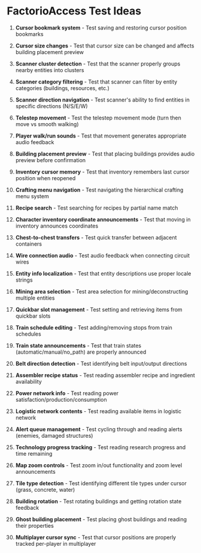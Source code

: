 # FactorioAccess Test Ideas

1. **Cursor bookmark system** - Test saving and restoring cursor position bookmarks

2. **Cursor size changes** - Test that cursor size can be changed and affects building placement preview

3. **Scanner cluster detection** - Test that the scanner properly groups nearby entities into clusters

4. **Scanner category filtering** - Test that scanner can filter by entity categories (buildings, resources, etc.)

5. **Scanner direction navigation** - Test scanner's ability to find entities in specific directions (N/S/E/W)

6. **Telestep movement** - Test the telestep movement mode (turn then move vs smooth walking)

7. **Player walk/run sounds** - Test that movement generates appropriate audio feedback

8. **Building placement preview** - Test that placing buildings provides audio preview before confirmation

9. **Inventory cursor memory** - Test that inventory remembers last cursor position when reopened

10. **Crafting menu navigation** - Test navigating the hierarchical crafting menu system

11. **Recipe search** - Test searching for recipes by partial name match

12. **Character inventory coordinate announcements** - Test that moving in inventory announces coordinates

13. **Chest-to-chest transfers** - Test quick transfer between adjacent containers

14. **Wire connection audio** - Test audio feedback when connecting circuit wires

15. **Entity info localization** - Test that entity descriptions use proper locale strings

16. **Mining area selection** - Test area selection for mining/deconstructing multiple entities

17. **Quickbar slot management** - Test setting and retrieving items from quickbar slots

18. **Train schedule editing** - Test adding/removing stops from train schedules

19. **Train state announcements** - Test that train states (automatic/manual/no_path) are properly announced

20. **Belt direction detection** - Test identifying belt input/output directions

21. **Assembler recipe status** - Test reading assembler recipe and ingredient availability

22. **Power network info** - Test reading power satisfaction/production/consumption

23. **Logistic network contents** - Test reading available items in logistic network

24. **Alert queue management** - Test cycling through and reading alerts (enemies, damaged structures)

25. **Technology progress tracking** - Test reading research progress and time remaining

26. **Map zoom controls** - Test zoom in/out functionality and zoom level announcements

27. **Tile type detection** - Test identifying different tile types under cursor (grass, concrete, water)

28. **Building rotation** - Test rotating buildings and getting rotation state feedback

29. **Ghost building placement** - Test placing ghost buildings and reading their properties

30. **Multiplayer cursor sync** - Test that cursor positions are properly tracked per-player in multiplayer